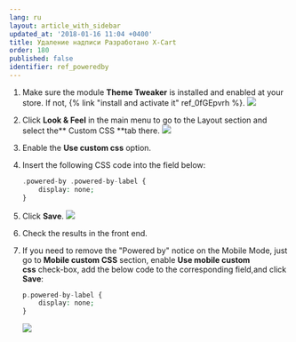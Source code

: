 ```yaml
---
lang: ru
layout: article_with_sidebar
updated_at: '2018-01-16 11:04 +0400'
title: Удаление надписи Разработано X-Cart
order: 180
published: false
identifier: ref_poweredby
---
```

1.  Make sure the module **Theme Tweaker** is installed and enabled at your store. If not, {% link "install and activate it" ref_0fGEpvrh %}.
    ![]({{site.baseurl}}/attachments/6389847/8716763.png)
2.  Click **Look & Feel** in the main menu to go to the Layout section and select the** Custom CSS **tab there.
    ![]({{site.baseurl}}/attachments/6389847/8716764.png)
3.  Enable the **Use custom css** option.

4.  Insert the following CSS code into the field below:

    ```php
    .powered-by .powered-by-label {
        display: none;
    }
    ```

5.  Click **Save**.
    ![]({{site.baseurl}}/attachments/6389847/8716775.png)

6.  Check the results in the front end.

7.  If you need to remove the "Powered by" notice on the Mobile Mode, just go to **Mobile custom CSS** section, enable **Use mobile custom css** check-box, add the below code to the corresponding field,and click **Save**:

    ```php
    p.powered-by-label {
        display: none;
    }
    ```

    ![]({{site.baseurl}}/attachments/6389847/9437792.png)
